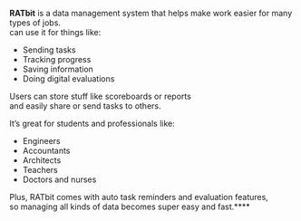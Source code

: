 **RATbit** is a data management system that helps make work easier for many types of jobs.  
can use it for things like:  
- Sending tasks  
- Tracking progress  
- Saving information  
- Doing digital evaluations

Users can store stuff like scoreboards or reports  
and easily share or send tasks to others.  

It’s great for students and professionals like:  
- Engineers  
- Accountants  
- Architects  
- Teachers  
- Doctors and nurses

Plus, RATbit comes with auto task reminders and evaluation features,  
so managing all kinds of data becomes super easy and fast.****

